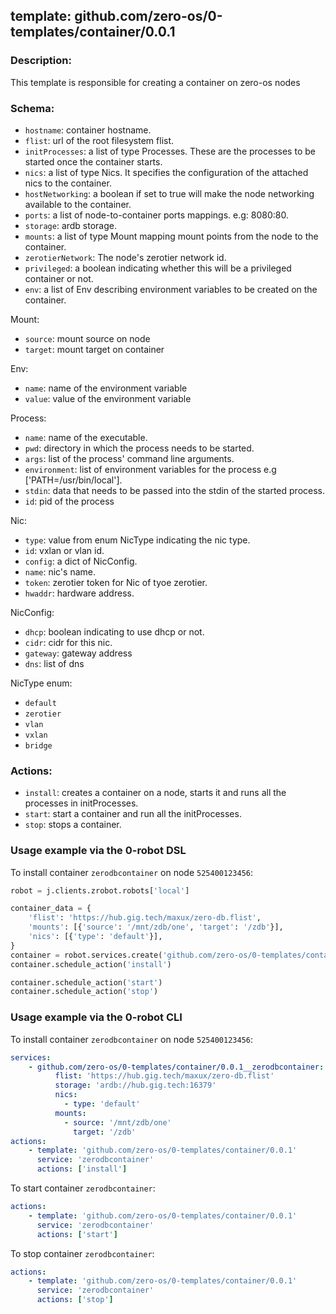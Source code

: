 ## template: github.com/zero-os/0-templates/container/0.0.1

### Description:
This template is responsible for creating a container on zero-os nodes

### Schema:

- `hostname`: container hostname.
- `flist`: url of the root filesystem flist.
- `initProcesses`: a list of type Processes. These are the processes to be started once the container starts.
- `nics`: a list of type Nics. It specifies the configuration of the attached nics to the container.
- `hostNetworking`: a boolean if set to true will make the node networking available to the container.
- `ports`: a list of node-to-container ports mappings. e.g: 8080:80.
- `storage`: ardb storage.
- `mounts`: a list of type Mount mapping mount points from the node to the container.
- `zerotierNetwork`: The node's zerotier network id.
- `privileged`: a boolean indicating whether this will be a privileged container or not.
- `env`: a list of Env describing environment variables to be created on the container.

Mount:
- `source`: mount source on node
- `target`: mount target on container 

Env:
- `name`: name of the environment variable
- `value`: value of the environment variable

Process:
- `name`: name of the executable.
- `pwd`: directory in which the process needs to be started.
- `args`: list of the process' command line arguments.
- `environment`: list of environment variables for the process e.g ['PATH=/usr/bin/local'].
- `stdin`: data that needs to be passed into the stdin of the started process.
- `id`: pid of the process

Nic:
- `type`: value from enum NicType indicating the nic type. 
- `id`: vxlan or vlan id.
- `config`: a dict of NicConfig.
- `name`: nic's name.
- `token`: zerotier token for Nic of tyoe zerotier.
- `hwaddr`: hardware address.

NicConfig:
- `dhcp`: boolean indicating to use dhcp or not.
- `cidr`: cidr for this nic.
- `gateway`: gateway address
- `dns`: list of dns

NicType enum:
- `default`
- `zerotier`
- `vlan`
- `vxlan`
- `bridge`


### Actions:
- `install`: creates a container on a node, starts it and runs all the processes in initProcesses.
- `start`: start a container and run all the initProcesses.
- `stop`: stops a container.



### Usage example via the 0-robot DSL

To install container `zerodbcontainer` on node `525400123456`:

```python
robot = j.clients.zrobot.robots['local']

container_data = {
    'flist': 'https://hub.gig.tech/maxux/zero-db.flist',
    'mounts': [{'source': '/mnt/zdb/one', 'target': '/zdb'}],
    'nics': [{'type': 'default'}],
}
container = robot.services.create('github.com/zero-os/0-templates/container/0.0.1', 'zerodbcontainer', data=container_data)
container.schedule_action('install')

container.schedule_action('start')
container.schedule_action('stop')
```

### Usage example via the 0-robot CLI

To install container `zerodbcontainer` on node `525400123456`:

```yaml
services:
    - github.com/zero-os/0-templates/container/0.0.1__zerodbcontainer:
          flist: 'https://hub.gig.tech/maxux/zero-db.flist'
          storage: 'ardb://hub.gig.tech:16379'
          nics:
            - type: 'default'
          mounts:
            - source: '/mnt/zdb/one'
              target: '/zdb'
actions:
    - template: 'github.com/zero-os/0-templates/container/0.0.1'
      service: 'zerodbcontainer'
      actions: ['install']

```


To start container `zerodbcontainer`:

```yaml
actions:
    - template: 'github.com/zero-os/0-templates/container/0.0.1'
      service: 'zerodbcontainer'
      actions: ['start']

```


To stop container `zerodbcontainer`:

```yaml
actions:
    - template: 'github.com/zero-os/0-templates/container/0.0.1'
      service: 'zerodbcontainer'
      actions: ['stop']

```